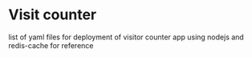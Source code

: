 # Visit counter

list of yaml files for deployment of visitor counter app using nodejs and redis-cache for reference

